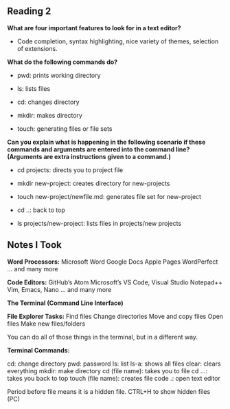 ## Reading 2

**What are four important features to look for in a text editor?**

- Code completion, syntax highlighting, nice variety of themes, selection of extensions.

**What do the following commands do?**

- pwd: prints working directory

- ls: lists files

- cd: changes directory

- mkdir: makes directory

- touch: generating files or file sets

**Can you explain what is happening in the following scenario if these commands and arguments are entered into the command line? (Arguments are extra instructions given to a command.)**

- cd projects: directs you to project file

- mkdir new-project: creates directory for new-projects

- touch new-project/newfile.md: generates file set for new-project

- cd ..: back to top

- ls projects/new-project: lists files in projects/new projects

## Notes I Took

**Word Processors:**
Microsoft Word
Google Docs
Apple Pages
WordPerfect
… and many more

**Code Editors:**
GitHub’s Atom
Microsoft’s VS Code, Visual Studio
Notepad++
Vim, Emacs, Nano
… and many more

**The Terminal (Command Line Interface)**

**File Explorer Tasks:**
Find files
Change directories
Move and copy files
Open files
Make new files/folders

You can do all of those things in the terminal, but in a different way.

**Terminal Commands:**

cd: change directory
pwd: password
ls: list
ls-a: shows all files
clear: clears everything
mkdir: make directory
cd (file name): takes you to file
cd …: takes you back to top
touch (file name): creates file
code .: open text editor

Period before file means it is a hidden file.
CTRL+H to show hidden files (PC)

